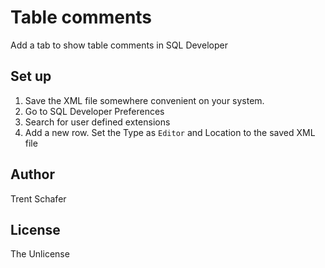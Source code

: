 # Table comments

Add a tab to show table comments in SQL Developer

## Set up

1. Save the XML file somewhere convenient on your system.
2. Go to SQL Developer Preferences
3. Search for user defined extensions
4. Add a new row. Set the Type as `Editor` and Location to the saved XML file

## Author 

Trent Schafer

## License

The Unlicense
